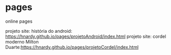 # pages
online pages 

projeto site: história do android: https://hnardy.github.io/pages/projetoAndroid/index.html
projeto site: cordel moderno Milton Duarte:https://hnardy.github.io/pages/projetoCordel/index.html
